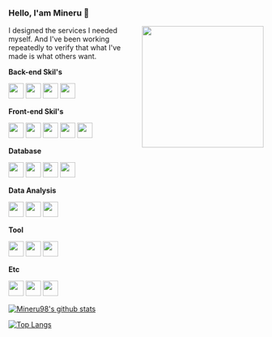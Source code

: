 ### Hello, I'am Mineru 👋

<img height="240" src="https://i.ibb.co/kKk0qHv/24331715-555796671427385-9166264283376386048-n.jpg" align="right" />

I designed the services I needed myself. And I've been working repeatedly to verify that what I've made is what others want.

**Back-end Skil's**

<code><img height="30" src="https://simpleicons.org/icons/node-dot-js.svg"></code>
<code><img height="30" src="https://simpleicons.org/icons/typescript.svg"></code>
<code><img height="30" src="https://simpleicons.org/icons/go.svg"></code>
<code><img height="30" src="https://simpleicons.org/icons/nestjs.svg"></code>

**Front-end Skil's**

<code><img height="30" src="https://simpleicons.org/icons/react.svg"></code>
<code><img height="30" src="https://simpleicons.org/icons/next-dot-js.svg"></code>
<code><img height="30" src="https://simpleicons.org/icons/html5.svg"></code>
<code><img height="30" src="https://simpleicons.org/icons/css3.svg"></code>
<code><img height="30" src="https://simpleicons.org/icons/expo.svg"></code>

**Database**

<code><img height="30" src="https://simpleicons.org/icons/mysql.svg"></code>
<code><img height="30" src="https://simpleicons.org/icons/mongodb.svg"></code>
<code><img height="30" src="https://simpleicons.org/icons/redis.svg"></code>
<code><img height="30" src="https://simpleicons.org/icons/elasticsearch.svg"></code>

**Data Analysis**

<code><img height="30" src="https://simpleicons.org/icons/python.svg"></code>
<code><img height="30" src="https://simpleicons.org/icons/jupyter.svg"></code>
<code><img height="30" src="https://simpleicons.org/icons/tensorflow.svg"></code>

**Tool**

<code><img height="30" src="https://simpleicons.org/icons/docker.svg"></code>
<code><img height="30" src="https://simpleicons.org/icons/kubernetes.svg"></code>
<code><img height="30" src="https://simpleicons.org/icons/git.svg"></code>

**Etc**

<code><img height="30" src="https://simpleicons.org/icons/graphql.svg"></code>
<code><img height="30" src="https://simpleicons.org/icons/apollographql.svg"></code>
<code><img height="30" src="https://simpleicons.org/icons/socket-dot-io.svg"></code>

[![Mineru98's github stats](https://github-readme-stats.vercel.app/api?username=Mineru98&count_private=true&show_icons=true&hide=contribs,issues&theme=dracula)](https://github.com/anuraghazra/github-readme-stats)

[![Top Langs](https://github-readme-stats.vercel.app/api/top-langs/?username=Mineru98&layout=compact&count_private=true)](https://github.com/anuraghazra/github-readme-stats)
